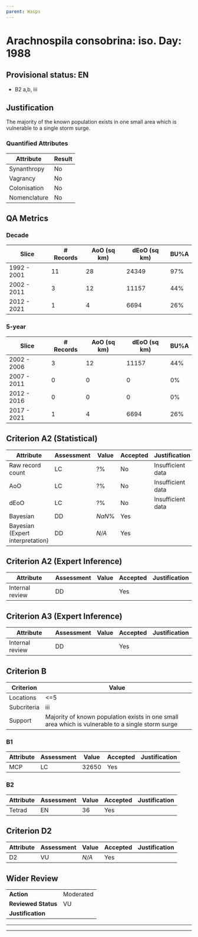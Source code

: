 ```yaml
---
parent: Wasps
---
```

# Arachnospila consobrina: iso. Day: 1988
## Provisional status: EN
- B2 a,b, iii

## Justification
The majority of the known population exists in one small area which is vulnerable to a single storm surge.
### Quantified Attributes
|Attribute|Result|
|---|---|
|Synanthropy|No|
|Vagrancy|No|
|Colonisation|No|
|Nomenclature|No|
## QA Metrics
### Decade
| Slice | # Records | AoO (sq km) | dEoO (sq km) |BU%A |
|---|---|---|---|---|
|1992 - 2001|11|28|24349|97%|
|2002 - 2011|3|12|11157|44%|
|2012 - 2021|1|4|6694|26%|
### 5-year
| Slice | # Records | AoO (sq km) | dEoO (sq km) |BU%A |
|---|---|---|---|---|
|2002 - 2006|3|12|11157|44%|
|2007 - 2011|0|0|0|0%|
|2012 - 2016|0|0|0|0%|
|2017 - 2021|1|4|6694|26%|
## Criterion A2 (Statistical)
|Attribute|Assessment|Value|Accepted|Justification
|---|---|---|---|---|
|Raw record count|LC|?%|No|Insufficient data|
|AoO|LC|?%|No|Insufficient data|
|dEoO|LC|?%|No|Insufficient data|
|Bayesian|DD|*NaN*%|Yes||
|Bayesian (Expert interpretation)|DD|*N/A*|Yes||
## Criterion A2 (Expert Inference)
|Attribute|Assessment|Value|Accepted|Justification
|---|---|---|---|---|
|Internal review|DD||Yes||
## Criterion A3 (Expert Inference)
|Attribute|Assessment|Value|Accepted|Justification
|---|---|---|---|---|
|Internal review|DD||Yes||
## Criterion B
|Criterion| Value|
|---|---|
|Locations|<=5|
|Subcriteria|iii|
|Support|Majority of known population exists in one small area which is vulnerable to a single storm surge|
### B1
|Attribute|Assessment|Value|Accepted|Justification
|---|---|---|---|---|
|MCP|LC|32650|Yes||
### B2
|Attribute|Assessment|Value|Accepted|Justification
|---|---|---|---|---|
|Tetrad|EN|36|Yes||
## Criterion D2
|Attribute|Assessment|Value|Accepted|Justification
|---|---|---|---|---|
|D2|VU|*N/A*|Yes||
## Wider Review
|  |  |
|---|---|
|**Action**|Moderated|
|**Reviewed Status**|VU|
|**Justification**||
---
 ---
 <br><br>
 
